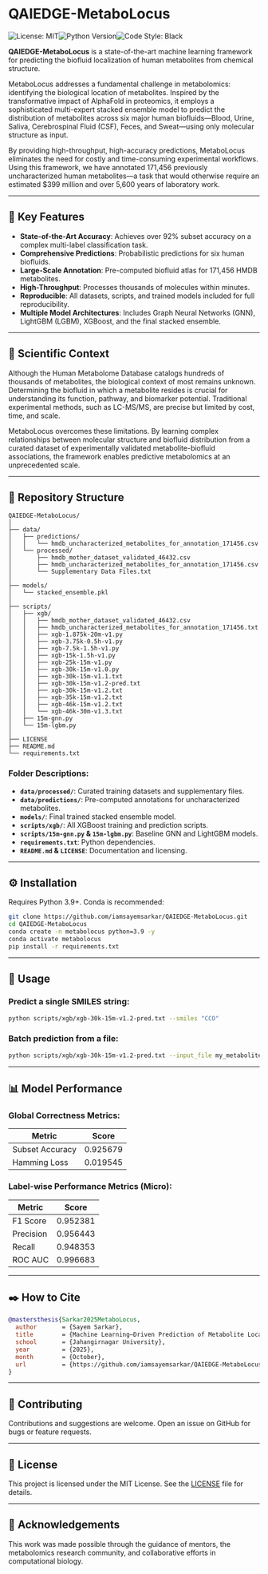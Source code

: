 # QAIEDGE-MetaboLocus

![License: MIT](https://img.shields.io/badge/License-MIT-yellow.svg)![Python Version](https://img.shields.io/badge/python-3.9+-blue.svg)![Code Style: Black](https://img.shields.io/badge/code%20style-black-000000.svg)

**QAIEDGE-MetaboLocus** is a state-of-the-art machine learning framework for predicting the biofluid localization of human metabolites from chemical structure.

MetaboLocus addresses a fundamental challenge in metabolomics: identifying the biological location of metabolites. Inspired by the transformative impact of AlphaFold in proteomics, it employs a sophisticated multi-expert stacked ensemble model to predict the distribution of metabolites across six major human biofluids—Blood, Urine, Saliva, Cerebrospinal Fluid (CSF), Feces, and Sweat—using only molecular structure as input.

By providing high-throughput, high-accuracy predictions, MetaboLocus eliminates the need for costly and time-consuming experimental workflows. Using this framework, we have annotated 171,456 previously uncharacterized human metabolites—a task that would otherwise require an estimated $399 million and over 5,600 years of laboratory work.

---

## 🧪 Key Features

*   **State-of-the-Art Accuracy**: Achieves over 92% subset accuracy on a complex multi-label classification task.
*   **Comprehensive Predictions**: Probabilistic predictions for six human biofluids.
*   **Large-Scale Annotation**: Pre-computed biofluid atlas for 171,456 HMDB metabolites.
*   **High-Throughput**: Processes thousands of molecules within minutes.
*   **Reproducible**: All datasets, scripts, and trained models included for full reproducibility.
*   **Multiple Model Architectures**: Includes Graph Neural Networks (GNN), LightGBM (LGBM), XGBoost, and the final stacked ensemble.

---

## 📜 Scientific Context

Although the Human Metabolome Database catalogs hundreds of thousands of metabolites, the biological context of most remains unknown. Determining the biofluid in which a metabolite resides is crucial for understanding its function, pathway, and biomarker potential. Traditional experimental methods, such as LC-MS/MS, are precise but limited by cost, time, and scale.

MetaboLocus overcomes these limitations. By learning complex relationships between molecular structure and biofluid distribution from a curated dataset of experimentally validated metabolite-biofluid associations, the framework enables predictive metabolomics at an unprecedented scale.

---

## 📂 Repository Structure

```
QAIEDGE-MetaboLocus/
│
├── data/
│   ├── predictions/
│   │   └── hmdb_uncharacterized_metabolites_for_annotation_171456.csv
│   └── processed/
│       ├── hmdb_mother_dataset_validated_46432.csv
│       ├── hmdb_uncharacterized_metabolites_for_annotation_171456.csv
│       └── Supplementary Data Files.txt
│
├── models/
│   └── stacked_ensemble.pkl
│
├── scripts/
│   ├── xgb/
│   │   ├── hmdb_mother_dataset_validated_46432.csv
│   │   ├── hmdb_uncharacterized_metabolites_for_annotation_171456.txt
│   │   ├── xgb-1.875k-20m-v1.py
│   │   ├── xgb-3.75k-0.5h-v1.py
│   │   ├── xgb-7.5k-1.5h-v1.py
│   │   ├── xgb-15k-1.5h-v1.py
│   │   ├── xgb-25k-15m-v1.py
│   │   ├── xgb-30k-15m-v1.0.py
│   │   ├── xgb-30k-15m-v1.1.txt
│   │   ├── xgb-30k-15m-v1.2-pred.txt
│   │   ├── xgb-30k-15m-v1.2.txt
│   │   ├── xgb-35k-15m-v1.2.txt
│   │   ├── xgb-46k-15m-v1.2.txt
│   │   └── xgb-46k-30m-v1.3.txt
│   ├── 15m-gnn.py
│   └── 15m-lgbm.py
│
├── LICENSE
├── README.md
└── requirements.txt
```

### Folder Descriptions:

*   **`data/processed/`**: Curated training datasets and supplementary files.
*   **`data/predictions/`**: Pre-computed annotations for uncharacterized metabolites.
*   **`models/`**: Final trained stacked ensemble model.
*   **`scripts/xgb/`**: All XGBoost training and prediction scripts.
*   **`scripts/15m-gnn.py` & `15m-lgbm.py`**: Baseline GNN and LightGBM models.
*   **`requirements.txt`**: Python dependencies.
*   **`README.md` & `LICENSE`**: Documentation and licensing.

---

## ⚙️ Installation

Requires Python 3.9+. Conda is recommended:

```bash
git clone https://github.com/iamsayemsarkar/QAIEDGE-MetaboLocus.git
cd QAIEDGE-MetaboLocus
conda create -n metabolocus python=3.9 -y
conda activate metabolocus
pip install -r requirements.txt
```

---

## 🚀 Usage

### Predict a single SMILES string:

```bash
python scripts/xgb/xgb-30k-15m-v1.2-pred.txt --smiles "CCO"
```

### Batch prediction from a file:

```bash
python scripts/xgb/xgb-30k-15m-v1.2-pred.txt --input_file my_metabolites.txt --output_file predictions.csv
```

---

## 📊 Model Performance

### Global Correctness Metrics:

| Metric          | Score    |
| --------------- | -------- |
| Subset Accuracy | 0.925679 |
| Hamming Loss    | 0.019545 |

### Label-wise Performance Metrics (Micro):

| Metric    | Score    |
| --------- | -------- |
| F1 Score  | 0.952381 |
| Precision | 0.956443 |
| Recall    | 0.948353 |
| ROC AUC   | 0.996683 |

---

## ✒️ How to Cite

```bibtex
@mastersthesis{Sarkar2025MetaboLocus,
  author       = {Sayem Sarkar},
  title        = {Machine Learning–Driven Prediction of Metabolite Localization in Human Biofluids from Molecular Structures Using the Human Metabolome Database},
  school       = {Jahangirnagar University},
  year         = {2025},
  month        = {October},
  url          = {https://github.com/iamsayemsarkar/QAIEDGE-MetaboLocus}
}
```

---

## 🤝 Contributing

Contributions and suggestions are welcome. Open an issue on GitHub for bugs or feature requests.

---

## 📄 License

This project is licensed under the MIT License. See the [LICENSE](LICENSE) file for details.

---

## 🙏 Acknowledgements

This work was made possible through the guidance of mentors, the metabolomics research community, and collaborative efforts in computational biology.
